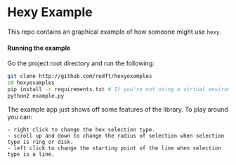 # Hexy Example

This repo contains an graphical example of how someone might use `hexy`.

#### Running the example

Go the project root directory and run the following:

```bash
git clone http://github.com/redft/hexyexamples
cd hexyexamples
pip install -r requirements.txt # If you're not using a virtual environment, you might need to use sudo.
python2 example.py
```

The example app just shows off some features of the library. To play around you can:

```
- right click to change the hex selection type. 
- scroll up and down to change the radius of selection when selection type is ring or disk.
- left click to change the starting point of the line when selection type is a line.
```
